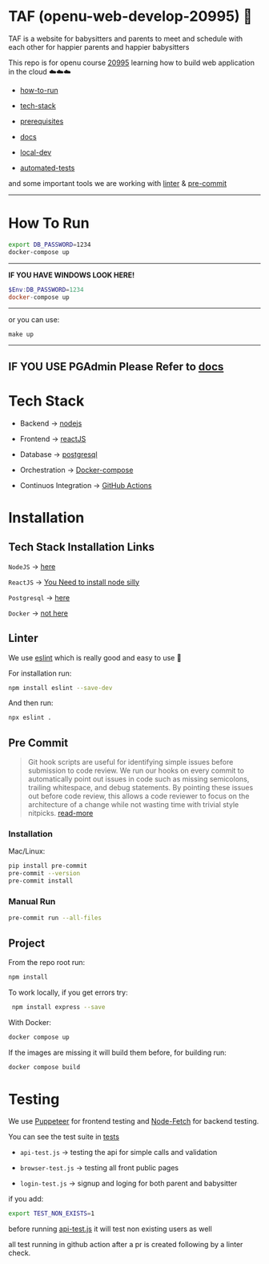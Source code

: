 # TAF (openu-web-develop-20995) 🚀
TAF is a website for babysitters and parents to meet and schedule with each other for happier parents and happier babysitters

This repo is for openu course [20995](https://www.openu.ac.il/courses/20995.htm) learning how to build web application in the cloud ☁️☁️☁️
* [how-to-run](#how-to-run)

* [tech-stack](#tech-stack)

* [prerequisites](#installation)

* [docs](./docs/)

* [local-dev](#project)

* [automated-tests](#testing)

and some important tools we are working with [linter](#linter) & [pre-commit](#pre-commit)

---

# How To Run
```bash
export DB_PASSWORD=1234
docker-compose up
```
---
**IF YOU HAVE WINDOWS LOOK HERE!**
```powershell
$Env:DB_PASSWORD=1234
docker-compose up
```
--- 
or you can use:
```
make up
```
---
__IF YOU USE PGAdmin Please Refer to [docs](./docs/pgadmin.md)__
---
# Tech Stack
* Backend -> [nodejs](https://nodejs.org/en)

* Frontend -> [reactJS](https://react.dev/)

* Database -> [postgresql](https://www.postgresql.org/)

* Orchestration -> [Docker-compose](https://docs.docker.com/compose/)

* Continuos Integration -> [GitHub Actions](https://github.com/features/actions)


# Installation
## Tech Stack Installation Links
`NodeJS` -> [here](https://nodejs.org/en/download)

`ReactJS` -> [You Need to install node silly](https://react.dev/learn/add-react-to-an-existing-project)

`Postgresql` -> [here](https://www.postgresql.org/download/)

`Docker` -> [not here](https://docs.docker.com/get-docker/)

## Linter
We use [eslint](https://eslint.org/) which is really good and easy to use :rocket:

For installation run:
```bash
npm install eslint --save-dev
```

And then run:
```bash
npx eslint .
```

## Pre Commit
> Git hook scripts are useful for identifying simple issues before submission to code review. We run our hooks on every commit to automatically point out issues in code such as missing semicolons, trailing whitespace, and debug statements. By pointing these issues out before code review, this allows a code reviewer to focus on the architecture of a change while not wasting time with trivial style nitpicks. [read-more](https://pre-commit.com/#install)

### Installation
Mac/Linux:
```bash
pip install pre-commit
pre-commit --version
pre-commit install
```


### Manual Run
```bash
pre-commit run --all-files
```


## Project
From the repo root run:
```bash
npm install
```
To work locally, if you get errors try:
```bash
 npm install express --save
```
With Docker:
```bash
docker compose up
```

If the images are missing it will build them before, for building run:

```bash
docker compose build
```

# Testing
We use [Puppeteer](https://pptr.dev/) for frontend testing and [Node-Fetch](https://www.npmjs.com/package/node-fetch) for backend testing.

You can see the test suite in [tests](./test/)

* `api-test.js` -> testing the api for simple calls and validation

* `browser-test.js` -> testing all front public pages

*  `login-test.js` -> signup and loging for both parent and babysitter

if you add:
```bash
export TEST_NON_EXISTS=1
```
before running [api-test.js](./test/api-test.js) it will test non existing users as well

all test running in github action after a pr is created following by a linter check.